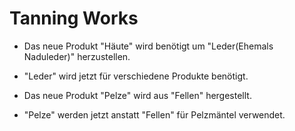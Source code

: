 # Tanning Works

- Das neue Produkt "Häute" wird benötigt um "Leder(Ehemals Naduleder)" herzustellen.
- "Leder" wird jetzt für verschiedene Produkte benötigt.

- Das neue Produkt "Pelze" wird aus "Fellen" hergestellt.
- "Pelze" werden jetzt anstatt "Fellen" für Pelzmäntel verwendet.
